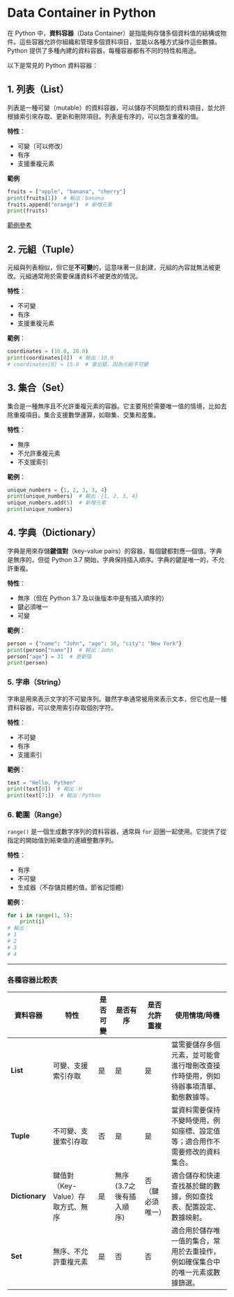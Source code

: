 # Data Container in Python

在 Python 中，**資料容器**（Data Container）是指能夠存儲多個資料值的結構或物件。這些容器允許你組織和管理多個資料項目，並能以各種方式操作這些數據。Python 提供了多種內建的資料容器，每種容器都有不同的特性和用途。

以下是常見的 Python 資料容器：

## 1. **列表（List）**

列表是一種可變（mutable）的資料容器，可以儲存不同類型的資料項目，並允許根據索引來存取、更新和刪除項目。列表是有序的，可以包含重複的值。

**特性**：

- 可變（可以修改）
- 有序
- 支援重複元素

**範例**

```python
fruits = ["apple", "banana", "cherry"]
print(fruits[1])  # 輸出：banana
fruits.append("orange")  # 新增元素
print(fruits)
```

[範例參考](05-1-List.ipynb)

## 2. **元組（Tuple）**

元組與列表相似，但它是**不可變**的，這意味著一旦創建，元組的內容就無法被更改。元組通常用於需要保護資料不被更改的情況。

**特性**：

- 不可變
- 有序
- 支援重複元素

**範例**：

```python
coordinates = (10.0, 20.0)
print(coordinates[0])  # 輸出：10.0
# coordinates[0] = 15.0  # 會出錯，因為元組不可變
```

## 3. **集合（Set）**

集合是一種無序且不允許重複元素的容器。它主要用於需要唯一值的情境，比如去除重複項目。集合支援數學運算，如聯集、交集和差集。

**特性**：

- 無序
- 不允許重複元素
- 不支援索引

**範例**：

```python
unique_numbers = {1, 2, 3, 3, 4}
print(unique_numbers)  # 輸出：{1, 2, 3, 4}
unique_numbers.add(5)  # 新增元素
print(unique_numbers)
```

## 4. **字典（Dictionary）**

字典是用來存儲**鍵值對**（key-value pairs）的容器，每個鍵都對應一個值。字典是無序的，但從 Python 3.7 開始，字典保持插入順序。字典的鍵是唯一的，不允許重複。

**特性**：

- 無序（但在 Python 3.7 及以後版本中是有插入順序的）
- 鍵必須唯一
- 可變

**範例**：

```python
person = {"name": "John", "age": 30, "city": "New York"}
print(person["name"])  # 輸出：John
person["age"] = 31  # 更新值
print(person)
```

### 5. **字串（String）**
字串是用來表示文字的不可變序列。雖然字串通常被用來表示文本，但它也是一種資料容器，可以使用索引存取個別字符。

**特性**：
- 不可變
- 有序
- 支援索引

**範例**：
```python
text = "Hello, Python"
print(text[0])  # 輸出：H
print(text[7:])  # 輸出：Python
```

### 6. **範圍（Range）**
`range()` 是一個生成數字序列的資料容器，通常與 `for` 迴圈一起使用。它提供了從指定的開始值到結束值的連續整數序列。

**特性**：
- 有序
- 不可變
- 生成器（不存儲具體的值，節省記憶體）

**範例**：
```python
for i in range(1, 5):
    print(i)
# 輸出：
# 1
# 2
# 3
# 4
```
---
### 各種容器比較表
| 資料容器    | 特性                               | 是否可變  | 是否有序  | 是否允許重複  | 使用情境/時機                                                                 |
| ----------- | ---------------------------------- | -------- | -------- | ------------ | --------------------------------------------------------------------------- |
| **List**    | 可變、支援索引存取                 | 是       | 是       | 是           | 當需要儲存多個元素，並可能會進行增刪改查操作時使用，例如待辦事項清單、動態數據等。   |
| **Tuple**   | 不可變、支援索引存取               | 否       | 是       | 是           | 當資料需要保持不變時使用，例如座標、設定值等；適合用作不需要修改的資料集合。         |
| **Dictionary** | 鍵值對（Key-Value）存取方式、無序 | 是       | 無序(3.7之後有插入順序) | 否（鍵必須唯一）| 適合儲存和快速查找基於鍵的數據，例如查找表、配置設定、數據映射。                       |
| **Set**     | 無序、不允許重複元素               | 是       | 否       | 否           | 適合用於儲存唯一值的集合，常用於去重操作，例如確保集合中的唯一元素或數據篩選。         |
